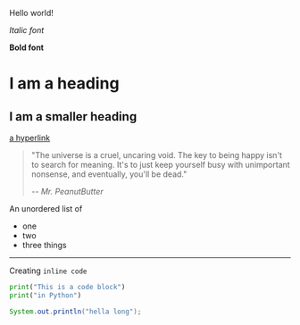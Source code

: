 Hello world!

*Italic font*

**Bold font**

# I am a heading

## I am a smaller heading

[a hyperlink](https://www.youtube.com/watch?v=dQw4w9WgXcQ)

> "The universe is a cruel, uncaring void. The key to being happy isn't to search for meaning. It's to just keep yourself busy with unimportant nonsense, and eventually, you'll be dead."
> 
> *-- Mr. PeanutButter*

An unordered list of 
* one
* two
* three things

---

Creating `inline code`

```Python
print("This is a code block")
print("in Python")
```

```Java
System.out.println("hella long");
```
